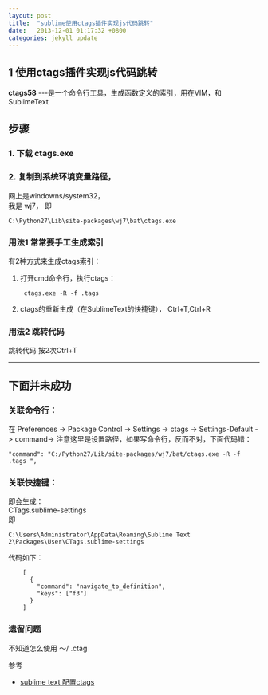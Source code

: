 ```yaml
---
layout: post
title:  "sublime使用ctags插件实现js代码跳转"
date:   2013-12-01 01:17:32 +0800
categories: jekyll update
---
```


## 1 使用ctags插件实现js代码跳转 ##

**ctags58** ---是一个命令行工具，生成函数定义的索引，用在VIM，和SublimeText

## 步骤 ##

### 1. 下载 ctags.exe ###
### 2. 复制到系统环境变量路径， ###  
网上是windowns/system32，  
我是 wj7，
即  

	C:\Python27\Lib\site-packages\wj7\bat\ctags.exe  

### 用法1 常常要手工生成索引 ###

有2种方式来生成ctags索引：  
1. 打开cmd命令行，执行ctags：
 
     	ctags.exe -R -f .tags    


2. ctags的重新生成（在SublimeText的快捷键），
    	Ctrl+T,Ctrl+R 


### 用法2 跳转代码 ###
 跳转代码 按2次Ctrl+T


-----------------------------------------

## 下面并未成功 ##

### 关联命令行：   ###
在 Preferences -> Package Control -> Settings -> ctags -> Settings-Default -> command->
注意这里是设置路径，如果写命令行，反而不对，下面代码错： 

	"command": "C:/Python27/Lib/site-packages/wj7/bat/ctags.exe -R -f .tags ",



### 关联快捷键：  ### 
即会生成：   
CTags.sublime-settings  
即  
 
	C:\Users\Administrator\AppData\Roaming\Sublime Text 2\Packages\User\CTags.sublime-settings  
 
代码如下：

		[  
		  {  
		    "command": "navigate_to_definition",  
		    "keys": ["f3"]  
		  }  
		]  


### 遗留问题 ###  
不知道怎么使用  〜/ .ctag


参考  
* [sublime text 配置ctags](http://blog.csdn.net/luowenzhu/article/details/24364597)  